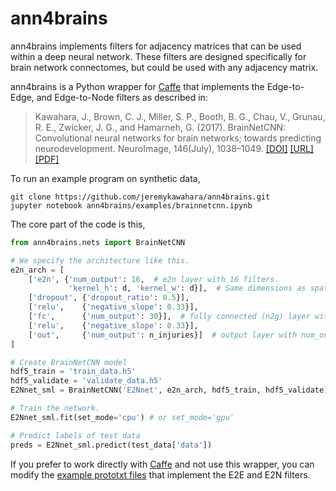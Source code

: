 # ann4brains

ann4brains implements filters for adjacency matrices that can be used within a deep neural network. These filters are designed specifically for brain network connectomes, but could be used with any adjacency matrix. 

ann4brains is a Python wrapper for [Caffe](https://github.com/BVLC/caffe) that implements the Edge-to-Edge, and Edge-to-Node filters as described in:

> Kawahara, J., Brown, C. J., Miller, S. P., Booth, B. G., Chau, V., Grunau, R. E., Zwicker, J. G., and Hamarneh, G. (2017). BrainNetCNN: Convolutional neural networks for brain networks; towards predicting neurodevelopment. NeuroImage, 146(July), 1038–1049. [[DOI]](https://doi.org/10.1016/j.neuroimage.2016.09.046) [[URL]](http://brainnetcnn.cs.sfu.ca/) [[PDF]](http://www.cs.sfu.ca/~hamarneh/ecopy/neuroimage2016.pdf)

To run an example program on synthetic data, 
```
git clone https://github.com/jeremykawahara/ann4brains.git
jupyter notebook ann4brains/examples/brainnetcnn.ipynb
```

The core part of the code is this,

```python
from ann4brains.nets import BrainNetCNN

# We specify the architecture like this.
e2n_arch = [
    ['e2n', {'num_output': 16,  # e2n layer with 16 filters.
             'kernel_h': d, 'kernel_w': d}],  # Same dimensions as spatial inputs.
    ['dropout', {'dropout_ratio': 0.5}],
    ['relu',    {'negative_slope': 0.33}],
    ['fc',      {'num_output': 30}],  # fully connected (n2g) layer with 30 filters.
    ['relu',    {'negative_slope': 0.33}],
    ['out',     {'num_output': n_injuries}]  # output layer with num_outs nodes as outputs.
]

# Create BrainNetCNN model
hdf5_train = 'train_data.h5'
hdf5_validate = 'validate_data.h5'
E2Nnet_sml = BrainNetCNN('E2Nnet', e2n_arch, hdf5_train, hdf5_validate)

# Train the network.
E2Nnet_sml.fit(set_mode='cpu') # or set_mode='gpu'

# Predict labels of test data
preds = E2Nnet_sml.predict(test_data['data'])
```

If you prefer to work directly with [Caffe](https://github.com/BVLC/caffe) and not use this wrapper, you can modify the [example prototxt files](https://github.com/jeremykawahara/ann4brains/tree/master/examples/proto) that implement the E2E and E2N filters.

